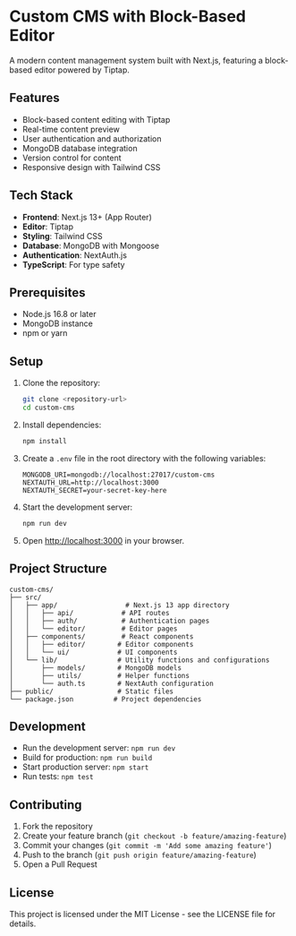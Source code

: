# Custom CMS with Block-Based Editor

A modern content management system built with Next.js, featuring a block-based editor powered by Tiptap.

## Features

- Block-based content editing with Tiptap
- Real-time content preview
- User authentication and authorization
- MongoDB database integration
- Version control for content
- Responsive design with Tailwind CSS

## Tech Stack

- **Frontend**: Next.js 13+ (App Router)
- **Editor**: Tiptap
- **Styling**: Tailwind CSS
- **Database**: MongoDB with Mongoose
- **Authentication**: NextAuth.js
- **TypeScript**: For type safety

## Prerequisites

- Node.js 16.8 or later
- MongoDB instance
- npm or yarn

## Setup

1. Clone the repository:
   ```bash
   git clone <repository-url>
   cd custom-cms
   ```

2. Install dependencies:
   ```bash
   npm install
   ```

3. Create a `.env` file in the root directory with the following variables:
   ```
   MONGODB_URI=mongodb://localhost:27017/custom-cms
   NEXTAUTH_URL=http://localhost:3000
   NEXTAUTH_SECRET=your-secret-key-here
   ```

4. Start the development server:
   ```bash
   npm run dev
   ```

5. Open [http://localhost:3000](http://localhost:3000) in your browser.

## Project Structure

```
custom-cms/
├── src/
│   ├── app/                 # Next.js 13 app directory
│   │   ├── api/            # API routes
│   │   ├── auth/           # Authentication pages
│   │   └── editor/         # Editor pages
│   ├── components/         # React components
│   │   ├── editor/        # Editor components
│   │   └── ui/            # UI components
│   └── lib/               # Utility functions and configurations
│       ├── models/        # MongoDB models
│       ├── utils/         # Helper functions
│       └── auth.ts        # NextAuth configuration
├── public/                # Static files
└── package.json          # Project dependencies
```

## Development

- Run the development server: `npm run dev`
- Build for production: `npm run build`
- Start production server: `npm start`
- Run tests: `npm test`

## Contributing

1. Fork the repository
2. Create your feature branch (`git checkout -b feature/amazing-feature`)
3. Commit your changes (`git commit -m 'Add some amazing feature'`)
4. Push to the branch (`git push origin feature/amazing-feature`)
5. Open a Pull Request

## License

This project is licensed under the MIT License - see the LICENSE file for details. 